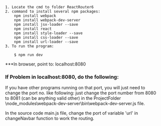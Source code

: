 	1. Locate the cmd to folder ReactRouter6
	2. command to install several npm packages:
		npm install webpack
		npm install webpack-dev-server
		npm install jsx-loader --save
		npm install react
		npm install style-loader --save
		npm install css-loader --save
		npm install url-loader --save
	3. To run the program:

		$ npm run dev



***In browser, point to: localhost:8080

### If Problem in localhost:8080, do the following:
If you have other programs running on that port, you will just need to change the port no. like following:
just change the port number from 8080 to 8081 (can be anything valid other) 
in the ProjectFolder \node_modules\webpack-dev-server\bin\webpack-dev-server.js file.

In the source code main.js file, change the port of variable 'url' in changeNavbar function to work the routing. 
